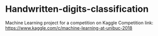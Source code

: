 # Handwritten-digits-classification
Machine Learning project for a competition on Kaggle
Competition link: https://www.kaggle.com/c/machine-learning-at-unibuc-2018